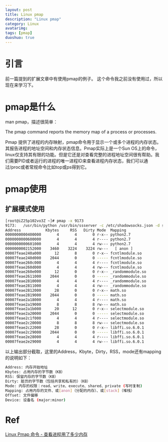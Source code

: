 ```yaml
---
layout: post
title: Linux pmap
description: "Linux pmap"
category: Linux
avatarimg:
tags: [pmap]
duoshuo: true
---
```


# 引言
前一篇提到的扩展文章中有使用pmap的例子。
这个命令我之前没有使用过，所以现在来学习下。  

# pmap是什么
man pmap，描述很简单：
> 
The pmap command reports the memory map of a process or processes.

> 
Pmap 提供了进程的内存映射，pmap命令用于显示一个或多个进程的内存状态。其报告进程的地址空间和内存状态信息。Pmap实际上是一个Sun OS上的命令，linux仅支持其有限的功能。但是它还是对查看完整的进程地址空间很有帮助。我们需要PID或者运行的进程的唯一进程ID来查看进程内存状态，我们可以通过/proc或者常规命令比如top或ps得到它。

# pmap使用

## 扩展模式使用

```bash
[root@iZ25p102vo3Z ~]# pmap -x 9173
9173:   /usr/bin/python /usr/bin/ssserver -c /etc/shadowsocks.json -d start
Address           Kbytes     RSS   Dirty Mode  Mapping
0000000000400000       4       4       0 r-x-- python2.7
0000000000600000       4       4       4 r---- python2.7
0000000000601000       4       4       4 rw--- python2.7
0000000002152000    3460    3224    3224 rw---   [ anon ]
00007feae240a000      12       8       0 r-x-- fcntlmodule.so
00007feae240d000    2044       0       0 ----- fcntlmodule.so
00007feae260c000       4       4       4 r---- fcntlmodule.so
00007feae260d000       4       4       4 rw--- fcntlmodule.so
00007feae260e000      12       0       0 r-x-- _randommodule.so
00007feae2611000    2044       0       0 ----- _randommodule.so
00007feae2810000       4       4       4 r---- _randommodule.so
00007feae2811000       4       4       4 rw--- _randommodule.so
00007feae2812000      28       0       0 r-x-- math.so
00007feae2819000    2044       0       0 ----- math.so
00007feae2a18000       4       4       4 r---- math.so
00007feae2a19000       8       8       8 rw--- math.so
00007feae2a1b000      20      12       0 r-x-- selectmodule.so
00007feae2a20000    2044       0       0 ----- selectmodule.so
00007feae2c1f000       4       4       4 r---- selectmodule.so
00007feae2c20000       8       8       8 rw--- selectmodule.so
00007feae2c22000      28       0       0 r-x-- libffi.so.6.0.1
00007feae2c29000    2044       0       0 ----- libffi.so.6.0.1
00007feae2e28000       4       4       4 r---- libffi.so.6.0.1
00007feae2e29000       4       4       4 rw--- libffi.so.6.0.1

```    

以上输出部分截取，这里的Address，Kbyte，Dirty，RSS，mode还有mapping的说明如下：

```bash
Address: 内存开始地址
Kbytes: 占用内存的字节数（KB）
RSS: 保留内存的字节数（KB）
Dirty: 脏页的字节数（包括共享和私有的）（KB）
Mode: 内存的权限：read、write、execute、shared、private (写时复制)
Mapping: 占用内存的文件、或[anon]（分配的内存）、或[stack]（堆栈）
Offset: 文件偏移
Device: 设备名 (major:minor)
```    

# Ref
[Linux Pmap 命令 - 查看进程用了多少内存](https://linux.cn/article-2217-1.html)  
